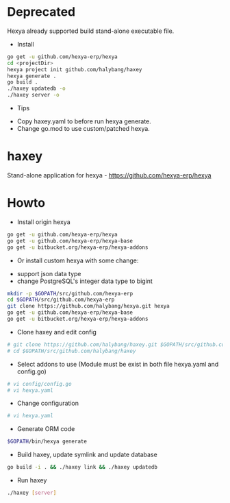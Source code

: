 # Deprecated
Hexya already supported build stand-alone executable file.

* Install
```bash
go get -u github.com/hexya-erp/hexya
cd <projectDir>
hexya project init github.com/halybang/haxey
hexya generate .
go build .
./haxey updatedb -o
./haxey server -o
```
* Tips 
- Copy haxey.yaml to <projectDir> before run hexya generate.
- Change go.mod to use custom/patched hexya.

# haxey
Stand-alone application for hexya - https://github.com/hexya-erp/hexya

# Howto
* Install origin hexya
```bash
go get -u github.com/hexya-erp/hexya
go get -u github.com/hexya-erp/hexya-base
go get -u bitbucket.org/hexya-erp/hexya-addons
```
* Or install custom hexya with some change:
- support json data type
- change PostgreSQL's integer data type to bigint

```bash
mkdir -p $GOPATH/src/github.com/hexya-erp
cd $GOPATH/src/github.com/hexya-erp
git clone https://github.com/halybang/hexya.git hexya
go get -u github.com/hexya-erp/hexya-base
go get -u bitbucket.org/hexya-erp/hexya-addons
```

* Clone haxey and edit config
```bash
# git clone https://github.com/halybang/haxey.git $GOPATH/src/github.com/halybang/haxey
# cd $GOPATH/src/github.com/halybang/haxey
```
* Select addons to use (Module must be exist in both file hexya.yaml and config.go)
```bash
# vi config/config.go
# vi hexya.yaml
```
* Change configuration
```bash
# vi hexya.yaml
```
* Generate ORM code
```bash
$GOPATH/bin/hexya generate
```
* Build haxey, update symlink and update database
```bash
go build -i . && ./haxey link && ./haxey updatedb
```
* Run haxey
```bash
./haxey [server]
```
